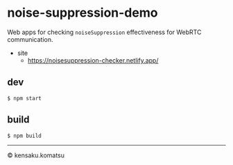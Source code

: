 # noise-suppression-demo

Web apps for checking `noiseSuppression` effectiveness for WebRTC communication.

* site
  - https://noisesuppression-checker.netlify.app/

## dev

```
$ npm start
```

## build

```
$ npm build
```

---
&copy; kensaku.komatsu